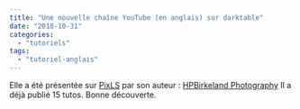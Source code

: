 ```yaml
---
title: "Une nouvelle chaîne YouTube (en anglais) sur darktable"
date: "2018-10-31"
categories: 
  - "tutoriels"
tags: 
  - "tutoriel-anglais"
---
```


Elle a été présentée sur [PixLS](https://discuss.pixls.us/t/new-ish-darktable-channel-on-youtube/8915) par son auteur : [HPBirkeland Photography](http://bit.ly/yt_hpb) Il a déjà publié 15 tutos. Bonne découverte.
